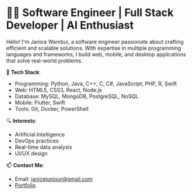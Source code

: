# 👩‍💻 **Software Engineer | Full Stack Developer | AI Enthusiast**

Hello! I'm Janice Wambui, a software engineer passionate about crafting efficient and scalable solutions. With expertise in multiple programming languages and frameworks, I build web, mobile, and desktop applications that solve real-world problems.

🌟 **Tech Stack**:
- Programming: Python, Java, C++, C, C#, JavaScript, PHP, R, Swift
- Web: HTML5, CSS3, React, Node.js
- Database: MySQL, MongoDB, PostgreSQL, NoSQL
- Mobile: Flutter, Swift
- Tools: Git, Docker, PowerShell

🔍 **Interests**:
- Artificial Intelligence
- DevOps practices
- Real-time data analysis
- UI/UX design

📫 **Contact Me**:
- Email: janicejuniour@gmail.com
- [Portfolio](https://github.com/janicewambui)
